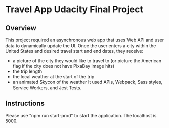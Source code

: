 # Travel App Udacity Final Project 

## Overview
This project required an asynchronous web app that uses Web API and user data to dynamically update the UI. Once the user enters a city within the United States and desired travel start and end dates, they receive:
-  a picture of the city they would like to travel to (or picture the American flag if the city does not have PixaBay image hits)
-  the trip length 
-  the local weather at the start of the trip
-  an animated Skycon of the weather 
It used APIs, Webpack, Sass styles, Service Workers, and Jest Tests.

## Instructions
Please use "npm run start-prod" to start the application. The localhost is 5000.

